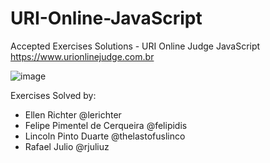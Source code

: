 # URI-Online-JavaScript
Accepted Exercises Solutions - URI Online Judge JavaScript
https://www.urionlinejudge.com.br

![image](https://user-images.githubusercontent.com/69593825/117222065-f8009780-ade0-11eb-93a0-a480a28e5046.png)

Exercises Solved by:
* Ellen Richter @lerichter
* Felipe Pimentel de Cerqueira @felipidis 
* Lincoln Pinto Duarte @thelastofuslinco 
* Rafael Julio @rjuliuz
